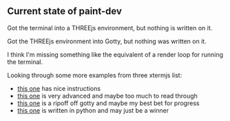 ## Current state of paint-dev

Got the terminal into a THREEjs environment, but nothing is written on it.

Got the THREEjs environment into Gotty, but nothing was written on it.

I think I'm missing something like the equivalent of a render loop for running the terminal.

Looking through some more examples from three xtermjs list:
* [this one](https://github.com/qwefgh90/ng-terminal.git) has nice instructions
* [this one](https://github.com/saisandeepvaddi/ten-hands) is very advanced and maybe too much to read through
* [this one](https://github.com/elisescu/tty-share) is a ripoff off gotty and maybe my best bet for progress
* [this one](https://github.com/huashengdun/webssh) is written in python and may just be a winner
